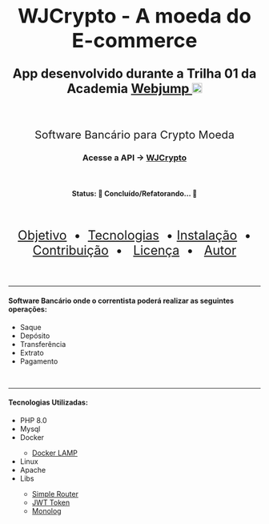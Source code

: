 <h1 align="center" style="font-size: 40px">WJCrypto - A moeda do E-commerce</h1>
<h3>
  <p align="center" style="font-size: 25px">App desenvolvido durante a Trilha 01 da Academia 
    <a href="https://webjump.com.br">
    Webjump <img src="https://emoji.slack-edge.com/T06B26EUW/webjump/5858e20b484131a5.png" width="20px" height="20px"/> 
    </a>
  </p>
</h3>
<br />
<p align="center" style="font-size: 22px">Software Bancário para Crypto Moeda</p>
<h3 align="center">
    Acesse a API -> <a href="http://45.63.111.91/trilha01">WJCrypto</a>
</h3>
<br />
<h4 align="center"> 
	Status: 🚧  Concluído/Refatorando...  🚧
</h4>
<br />
<p align="center" style="font-size: 25px">
 <a href="#objetivo">Objetivo</a>&nbsp; •&nbsp;
 <a href="#tecnologias">Tecnologias</a>&nbsp; • 
 <a href="#instalacao">Instalação</a>&nbsp; • 
 <a href="#contribuicao">Contribuição</a>&nbsp; • &nbsp;
 <a href="#licenc-a">Licença</a>&nbsp; • &nbsp;
 <a href="#autor">Autor</a>
</p>
<br />
<hr />
<p id="objetivo">
  <h4>Software Bancário onde o correntista poderá realizar as seguintes operações:</h4>
  <ul>
    <li>Saque</li>
    <li>Depósito</li>
    <li>Transferência</li>
    <li>Extrato</li>
    <li>Pagamento</li>
  </ul>
</p>
<br />
<hr />
<p id="tecnologias">
  <h4>Tecnologias Utilizadas:</h4>
  <ul>
    <li>PHP 8.0</li>
    <li>Mysql</li>
    <li>Docker</li>
    <ul>
      <li>
        <a href="https://github.com/sprintcube/docker-compose-lamp">Docker LAMP</a></li>
      </li>
    </ul>
    <li>Linux</li>
    <li>Apache</li>
    <li>Libs</li>
    <ul>
      <li><a href="https://github.com/skipperbent/simple-php-router">Simple Router</a></li>
      <li><a href="https://github.com/firebase/php-jwt">JWT Token</a></li>
      <li><a href="https://github.com/Seldaek/monolog">Monolog</a></li>
  </ul>
</p>
